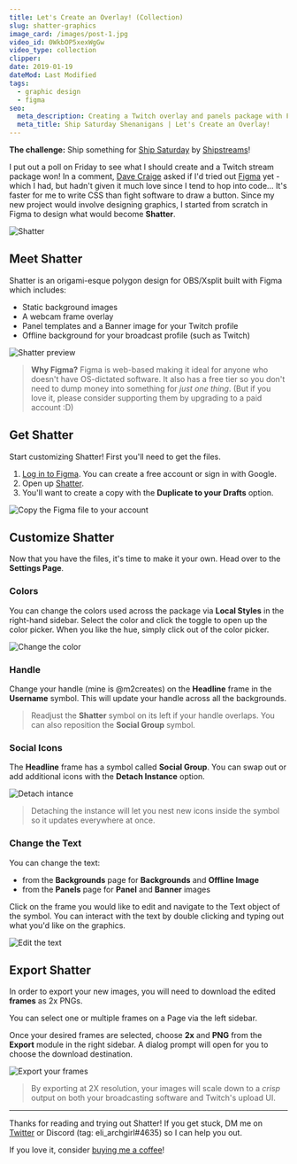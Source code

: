 ```yaml
---
title: Let's Create an Overlay! (Collection)
slug: shatter-graphics
image_card: /images/post-1.jpg
video_id: 0WkbOP5xexWgGw
video_type: collection
clipper:
date: 2019-01-19
dateMod: Last Modified
tags:
  - graphic design
  - figma
seo:
  meta_description: Creating a Twitch overlay and panels package with Figma.
  meta_title: Ship Saturday Shenanigans | Let's Create an Overlay!
---
```


**The challenge:** Ship something for [Ship Saturday](https://shipstreams.com/events/ship-saturday) by [Shipstreams](https://shipstreams.com/)!

I put out a poll on Friday to see what I should create and a Twitch stream package won! In a comment, [Dave Craige](https://twitter.com/davecraige) asked if I'd tried out [Figma](https://www.figma.com/) yet - which I had, but hadn't given it much love since I tend to hop into code... It's faster for me to write CSS than fight software to draw a button. Since my new project would involve designing graphics, I started from scratch in Figma to design what would become **Shatter**.

![Shatter](https://blog.melaniemagdalena.com/images/Shatter-Promo.png)

## Meet Shatter

Shatter is an origami-esque polygon design for OBS/Xsplit built with Figma which includes:
- Static background images
- A webcam frame overlay
- Panel templates and a Banner image for your Twitch profile
- Offline background for your broadcast profile (such as Twitch)

![Shatter preview](https://blog.melaniemagdalena.com/images/shatter-content.jpg "Shatter preview")

> **Why Figma?** Figma is web-based making it ideal for anyone who doesn't have OS-dictated software. It also has a free tier so you don't need to dump money into something for *just one thing*. (But if you love it, please consider supporting them by upgrading to a paid account :D)

## Get Shatter

Start customizing Shatter! First you'll need to get the files.

1. [Log in to Figma](https://www.figma.com/). You can create a free account or sign in with Google.
2. Open up [Shatter](https://www.figma.com/file/XYJX8SQuTukUesDWlNGgqrKa/Shatter-Stream-Package?node-id=7%3A742).
3. You'll want to create a copy with the **Duplicate to your Drafts** option.

![Copy the Figma file to your account](https://blog.melaniemagdalena.com/images/figma-duplicate.png "Duplicate file")

## Customize Shatter

Now that you have the files, it's time to make it your own. Head over to the **Settings Page**.

### Colors

You can change the colors used across the package via **Local Styles** in the right-hand sidebar. Select the color and click the toggle to open up the color picker. When you like the hue, simply click out of the color picker.

![Change the color](https://blog.melaniemagdalena.com/images/figma-color-swap.gif "Change the color")

### Handle

Change your handle (mine is @m2creates) on the **Headline** frame in the **Username** symbol. This will update your handle across all the backgrounds.
> Readjust the **Shatter** symbol on its left if your handle overlaps. You can also reposition the **Social Group** symbol.

### Social Icons

The **Headline** frame has a symbol called **Social Group**. You can swap out or add additional icons with the **Detach Instance** option.

![Detach intance](https://blog.melaniemagdalena.com/images/figma-detach-instance.png "Detach instance")

> Detaching the instance will let you nest new icons inside the symbol so it updates everywhere at once.

### Change the Text

You can change the text:
- from the **Backgrounds** page for **Backgrounds** and **Offline Image**
- from the **Panels** page for **Panel** and **Banner** images

Click on the frame you would like to edit and navigate to the Text object of the symbol. You can interact with the text by double clicking and typing out what you'd like on the graphics.

![Edit the text](https://blog.melaniemagdalena.com/images/figma-text-edit.gif "Edit the text")

## Export Shatter

In order to export your new images, you will need to download the edited **frames** as 2x PNGs.

You can select one or multiple frames on a Page via the left sidebar.

Once your desired frames are selected, choose **2x** and **PNG** from the **Export** module in the right sidebar. A dialog prompt will open for you to choose the download destination.

![Export your frames](https://blog.melaniemagdalena.com/images/figma-2x-export.png "Export frames at 2x for PNG")

> By exporting at 2X resolution, your images will scale down to a *crisp* output on both your broadcasting software and Twitch's upload UI.

---

Thanks for reading and trying out Shatter! If you get stuck, DM me on [Twitter](https://twitter.com/messages/1232581862-1232581862?recipient_id=1232581862&text=) or Discord (tag: eli_archgirl#4635) so I can help you out.

If you love it, consider [buying me a coffee](https://www.buymeacoffee.com/m2)!
